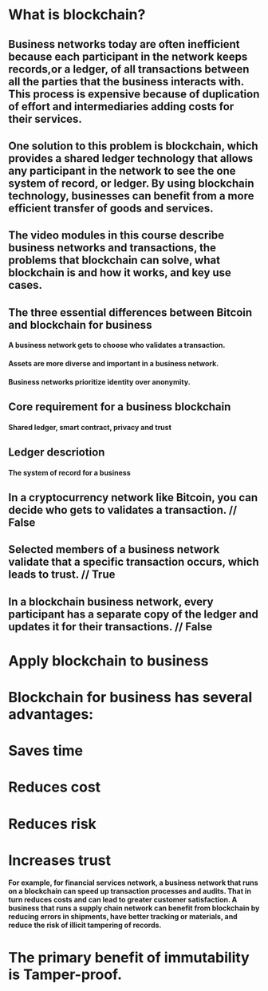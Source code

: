 # What is blockchain?

## Business networks today are often inefficient because each participant in the network keeps records,or a ledger, of all transactions between all the parties that the business interacts with. This process is expensive because of duplication of effort and intermediaries adding costs for their services.

## One solution to this problem is blockchain, which provides a shared ledger technology that allows any participant in the network to see the one system of record, or ledger. By using blockchain technology, businesses can benefit from a more efficient transfer of goods and services.

## The video modules in this course describe business networks and transactions, the problems that blockchain can solve, what blockchain is and how it works, and key use cases.

## The three essential differences between Bitcoin and blockchain for business

#### A business network gets to choose who validates a transaction.

#### Assets are more diverse and important in a business network.

#### Business networks prioritize identity over anonymity.

## Core requirement for a business blockchain

#### Shared ledger, smart contract, privacy and trust

## Ledger descriotion

#### The system of record for a business

## In a cryptocurrency network like Bitcoin, you can decide who gets to validates a transaction. // False

## Selected members of a business network validate that a specific transaction occurs, which leads to trust. // True

## In a blockchain business network, every participant has a separate copy of the ledger and updates it for their transactions. // False

# Apply blockchain to business

# Blockchain for business has several advantages:

# Saves time

# Reduces cost

# Reduces risk

# Increases trust

#### For example, for financial services network, a business network that runs on a blockchain can speed up transaction processes and audits. That in turn reduces costs and can lead to greater customer satisfaction. A business that runs a supply chain network can benefit from blockchain by reducing errors in shipments, have better tracking or materials, and reduce the risk of illicit tampering of records.

# The primary benefit of immutability is Tamper-proof.
